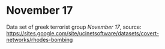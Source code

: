 # November 17

Data set of greek terrorist group *November 17*, source: 
https://sites.google.com/site/ucinetsoftware/datasets/covert-networks/rhodes-bombing
